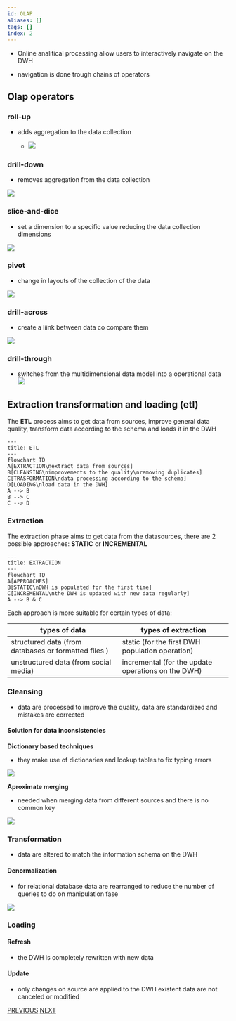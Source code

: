 ```yaml
---
id: OLAP
aliases: []
tags: []
index: 2
---
```


-  Online analitical processing allow users to interactively navigate on the DWH

- navigation is done trough chains of operators

## Olap operators

### roll-up

- adds aggregation to the data collection

	- ![](datamining/Pasted_image_20231005143104.png)

### drill-down

- removes aggregation from the data collection

 ![](datamining/Pasted_image_20231005143041.png)

### slice-and-dice

- set a dimension to a specific value reducing the data collection dimensions

![](datamining/Pasted_image_20231005143020.png)

### pivot

 - change in layouts of the collection of the data

 ![](datamining/Pasted_image_20231005143426.png)

### drill-across

 - create a liink between data co compare them

 ![](datamining/Pasted_image_20231005143524.png)

### drill-through

 - switches from the multidimensional data model into a operational data
 ![](datamining/Pasted_image_20231005143844.png)

## Extraction transformation and loading (etl)

The **ETL** process aims to get data from sources, improve general data quality, transform data according to the schema and loads it in the DWH


```mermaid
---
title: ETL
---
flowchart TD
A[EXTRACTION\nextract data from sources]
B[CLEANSING\nimprovements to the quality\nremoving duplicates]
C[TRASFORMATION\ndata processing according to the schema]
D[LOADING\nload data in the DWH]
A --> B
B --> C
C --> D
```

### Extraction

The extraction phase aims to get data from the datasources, there are 2 possible approaches: **STATIC**  or **INCREMENTAL**


```mermaid
---
title: EXTRACTION
---
flowchart TD
A[APPROACHES]
B[STATIC\nDWH is populated for the first time]
C[INCREMENTAL\nthe DWH is updated with new data regularly]
A --> B & C
```

Each approach is more suitable for certain types of data:

| types of data                                        | types of extraction                             |
|------------------------------------------------------|-------------------------------------------------|
| structured data (from databases or formatted files ) | static (for the first DWH population operation) |
| unstructured data (from social media)                | incremental (for the update operations on the DWH)|

### Cleansing

- data are processed to improve the quality, data are standardized and mistakes are corrected

#### Solution for data inconsistencies

**Dictionary based techniques**

- they make use of dictionaries and lookup tables to fix typing errors

![](datamining/Pasted_image_20231008181755.png)

**Aproximate merging**

- needed when merging data from different sources and there is no common key

![](datamining/Pasted_image_20231008181831.png)

### Transformation

- data are altered to match the information schema on the DWH

#### Denormalization

 - for relational database data are rearranged to reduce the number of queries to do on manipulation fase

![](datamining/Pasted_image_20231005150109.png)

### Loading

#### Refresh

- the DWH is completely rewritten with new data

#### Update

- only changes on source are applied to the DWH existent data are not canceled or modified

[PREVIOUS](datamining/datamining_process/business_intelligence_and_data_warehouse.md) [NEXT](datamining/datamining_process/data_lakes.md)
